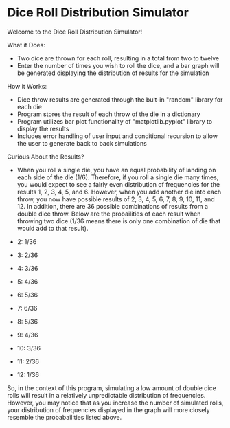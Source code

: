 # Dice Roll Distribution Simulator

Welcome to the Dice Roll Distribution Simulator!

What it Does:
- Two dice are thrown for each roll, resulting in a total from two to twelve
- Enter the number of times you wish to roll the dice, and a bar graph will be generated displaying the distribution of         results for the simulation

How it Works:
- Dice throw results are generated through the buit-in "random" library for each die
- Program stores the result of each throw of the die in a dictionary
- Program utilizes bar plot functionality of "matplotlib.pyplot" library to display the results
- Includes error handling of user input and conditional recursion to allow the user to generate back to back simulations

Curious About the Results?
- When you roll a single die, you have an equal probability of landing on each side of the die (1/6). Therefore, if you roll   a single die many times, you would expect to see a fairly even distribution of frequencies for the results 1, 2, 3, 4, 5,   and 6. However, when you add another die into each throw, you now have possible results of 2, 3, 4, 5, 6, 7, 8, 9, 10, 11,   and 12. In addition, there are 36 possible combinations of results from a double dice throw. Below are the probailities of   each result when throwing two dice (1/36 means there is only one combination of die that would add to that result).

- 2:  1/36
- 3:  2/36 
- 4:  3/36
- 5:  4/36
- 6:  5/36
- 7:  6/36
- 8:  5/36
- 9:  4/36
- 10: 3/36
- 11: 2/36
- 12: 1/36

So, in the context of this program, simulating a low amount of double dice rolls will result in a relatively unpredictable distribution of frequencies. However, you may notice that as you increase the number of simulated rolls, your distribution of frequencies displayed in the graph will more closely resemble the probabailities listed above.
